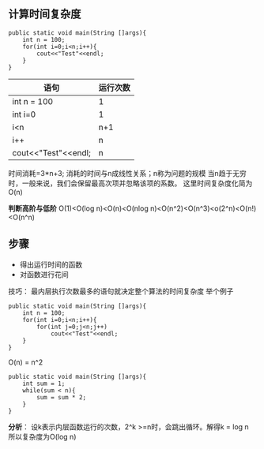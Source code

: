 ## 计算时间复杂度
```
public static void main(String []args){
    int n = 100;
    for(int i=0;i<n;i++){
        cout<<"Test"<<endl;
    }
}
```
|语句|运行次数|
|--|---|
|int n = 100|1|
|int i=0| 1|
|i<n|n+1|
|i++|n|
|cout<<"Test"<<endl;|n|
时间消耗=3*n+3; 消耗的时间与n成线性关系；n称为问题的规模
当n趋于无穷时，一般来说，我们会保留最高次项并忽略该项的系数。
这里时间复杂度化简为O(n)

**判断高阶与低阶**
O(1)<O(log n)<O(n)<O(nlog n)<O(n^2)<O(n^3)<o(2^n)<O(n!)<O(n^n)

## 步骤
- 得出运行时间的函数
- 对函数进行花间

技巧：
最内层执行次数最多的语句就决定整个算法的时间复杂度
举个例子
```
public static void main(String []args){
    int n = 100;
    for(int i=0;i<n;i++){
        for(int j=0;j<n;j++)
            cout<<"Test"<<endl;
    }
}
```
O(n) =  n^2
```
public static void main(String []args){
    int sum = 1;
    while(sum < n){
        sum = sum * 2;
    }
}
```
**分析**：
设k表示内层函数运行的次数，2^k >=n时，会跳出循环。解得k = log n
所以复杂度为O(log n)
